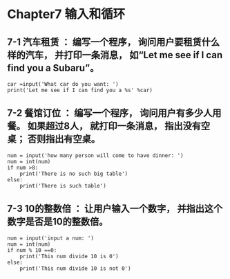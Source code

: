 # Chapter7 输入和循环

## 7-1 汽车租赁 ： 编写一个程序， 询问用户要租赁什么样的汽车， 并打印一条消息， 如“Let me see if I can find you a Subaru”。
````
car =input('What car do you want: ')
print('Let me see if I can find you a %s' %car)
````

## 7-2 餐馆订位 ： 编写一个程序， 询问用户有多少人用餐。 如果超过8人， 就打印一条消息， 指出没有空桌； 否则指出有空桌。
````
num = input('how many person will come to have dinner: ')
num = int(num)
if num >8:
    print('There is no such big table')
else:
    print('There is such table')
````

## 7-3 10的整数倍 ： 让用户输入一个数字， 并指出这个数字是否是10的整数倍。
````
num = input('input a num: ')
num = int(num)
if num % 10 ==0:
    print('This num divide 10 is 0')
else:
    print('This num divide 10 is not 0')
````
